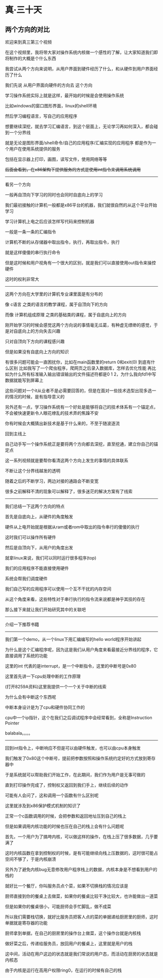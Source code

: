 # 真·三十天
## 两个方向的对比

欢迎来到真三第三个视频

在这个视频里，我将带大家对操作系统内核做一个感性的了解，让大家知道我们即将制作的大概是个什么东西

我尝试从两个方向来说明，从用户界面到硬件经历了什么，和从硬件到用户界面经历了什么

我们先说 从用户界面向硬件的方向去 这个方向

学习操作系统实际上就是这样，最开始的时候是会使用操作系统

比如windows的窗口图形界面，linux的shell环境

然后学习编程语言，写自己的应用程序

想要继续深挖，就去学习汇编语言，到这个层面上，无论学习再如何深入，都会碰到一个分界线

就是无论是图形界面/shell命令/自己的应用程序/汇编实现的应用程序 都是作为一个用户在使用系统提供的服务

包括在显示器上打印，画图，读写文件，使用网络等等

~~后面会看到，在x86架构下提供服务的方式是使用int指令来调用系统调用~~

---

看另一个方向

一般再自顶向下学习的同时也会同时自底向上的学习

我们最初接触的计算机一般都是x86平台的机器，我们就很自然的从这个平台开始学习

学习计算机上电之后应该怎样写代码来控制机器

一般是一条一条的汇编指令

计算机不断的从存储器中取出指令，执行，再取出指令，执行

就是这样傻傻的串行执行命令

但是这时候和用户视角有一个很大的区别，就是我们可以直接使用out指令来操控硬件

这时的权利非常大

---

这两个方向在大学里的计算机专业课里面是有分布的

像 c语言 之类的语言的教学课程，属于自顶向下的方向

而像 计算机组成原理 之类的基础类的课程，属于自底向上的方向

刚开始学习的时候会感觉这两个方向说的事情毫无瓜葛，有种虚无缥缈的感觉，于是对自底向上的方向失去兴趣

只对自顶向下方向的课程感兴趣

但是如果没有自底向上方向的知识

有很多问题可能会一直困扰你，比如在main函数里的return 0和exit(0) 到底有什么区别
比如我写了一个爬虫程序，爬网页之后录入数据库，怎样去优化性能
再比如为什么所有标准输入输出错误输出的文件描述符都是0 1 2，为什么我向fd1中写数据就能写到屏幕上

这些问题对一个it从业者不是必需要回答的，但是在面对一些技术选型出现多选一的情况的时候，是有指导意义的

另外还有一点，学习操作系统有一个好处是能够将自己的技术体系有一个锚定点，不会被快速更新令人眼花缭乱的技术弄的焦躁不安

你有时候会大概猜出新技术是基于什么来的，不至于随波逐流

回到主线上

自己动手写一个操作系统正是要将两个方向都去深挖，直至挖通，建立你自己的锚定点

这一系列视频就是要帮你看清这两个方向上发生的事情的具体联系

不断让这个分界线越发的透明

随着之后的不断学习，两边对接的通路会不断变宽

很多之前解释不清的现象可以解释了，很多迷茫的解决方案有了线索

---

我们总结一下这两个方向的特点

首先是自底向上，从硬件的角度触发

硬件从上电开始就是根据从ram或者rom中取出的指令串行的傻傻的执行

这时我们可以操作所有硬件

然后是自顶向下，从用户的角度出发

就拿linux来说，我们可以同时运行很多程序(top)

我们的应用程序不能直接使用硬件

系统会帮我们调度硬件

我们自己写的应用程序可以使用一个互不干扰的内存空间

从这个角度来看，这些特性对于串行执行的指令流来说都是神乎其技的存在

那么接下来就让我们开始研究其中的关联吧

---

介绍一下推荐书籍

---

我们第一个demo，从一个linux下用汇编编写的hello world程序开始讲起

为什么是这个汇编程序呢，因为这是我们从用户角度来看最接近分界线的程序，它直接调用了系统的功能

这里的int 代表的是interrupt，是一个中断指令，这里的中断号是0x80

这里首先讲一下cpu处理中断的工作原理

(打开8259A资料)这里我提供一个一个关于中断的线索

为什么会有中断这个东西呢

中断本身设计是为了cpu和硬件协同工作的

cpu中一个ip指针，这个在我们之后调试程序中会经常看到，全称是Instruction Pointer

balabala。。。。

---

回到int指令上，中断响应不但是可以由硬件触发，也可以由cpu本身触发

我们触发了0x80这个中断号，提前把参数按照和操作系统约定好的方式放到寄存器中

于是系统就可以帮助我们开始工作，在此期间，我们作为用户是无事可做的

直到打印操作完成了，控制权又返回到我们手上，继续后续的动作

可能有人会问了，这和调用一个函数有什么区别呢

这里就涉及到x86保护模式机制的知识了

正常一个c函数调用的时候，会把参数和返回地址压到自己的栈上

但是如果调用内核功能的时候也压在自己的栈上会有什么问题呢

首先，一个用户为了搞垮内核，可以做这样的操作，在栈上压了很多数据，几乎要满了

这时内核函数在拿到控制权的时候，是有可能继续向栈上压数据的，这时很可能占空间不够了，于是内核崩溃

另外为了避免内核bug无意修改用户程序栈上的数据，内核本身是不想看到用户的栈的

就好比一个餐厅，你叫服务员点个菜，如果不切换栈的情况应该是

厨师直接到你的餐桌上去做菜，如果你的餐桌比较干净比较大，也许能做出一道菜

但是如果你的餐桌很小，可能厨师会手忙脚乱，做不成菜

所以我们需要栈切换，就好比服务员把客人点的菜的单据递给厨房里的厨师，这时单据就是寄存器的功能

厨师拿到单据，在自己的厨房里的操作台上做菜，这个操作台就是内核栈

做好菜之后，传递给服务员，放回用户的餐桌上，这里就是用户的栈

这中间，活动在用户这边的状态就是我们常说的用户态，而活动在厨房的状态就是内核态

由于内核是运行在高用户权限ring0，在运行的时候有自己的栈

